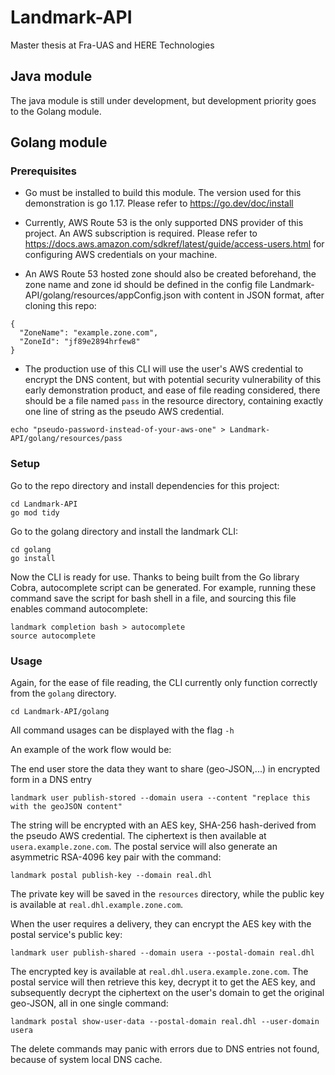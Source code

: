 # Landmark-API
Master thesis at Fra-UAS and HERE Technologies

## Java module
The java module is still under development, but development priority goes to
the Golang module.

## Golang module

### Prerequisites

- Go must be installed to build this module. The version used
for this demonstration is go 1.17. Please refer to
https://go.dev/doc/install

- Currently, AWS Route 53 is the only supported DNS provider
of this project. An AWS subscription is required.
Please refer to https://docs.aws.amazon.com/sdkref/latest/guide/access-users.html
for configuring AWS credentials on your machine.
- An AWS Route 53 hosted zone should also be created
beforehand, the zone name and zone id should be 
defined in the config file Landmark-API/golang/resources/appConfig.json with
content in JSON format, after cloning this repo:
```
{
  "ZoneName": "example.zone.com",
  "ZoneId": "jf89e2894hrfew8"
}
```
- The production use of this CLI will use the user's
AWS credential to encrypt the DNS content, but with
potential security vulnerability of this early
demonstration product, and ease of file reading 
considered, there should be a file named `pass`
in the resource directory, containing exactly one line
of string as the pseudo AWS credential.
```
echo "pseudo-password-instead-of-your-aws-one" > Landmark-API/golang/resources/pass
```


### Setup
Go to the repo directory and install dependencies for this
project: 
```
cd Landmark-API
go mod tidy
```

Go to the golang directory and 
install the landmark CLI:

```
cd golang
go install
```

Now the CLI is ready for use. Thanks to being built
from the Go library Cobra, autocomplete script can be 
generated. For example, running these command save
the script for bash shell in a file, and sourcing this file enables 
command autocomplete:
```
landmark completion bash > autocomplete
source autocomplete
```

### Usage

Again, for the ease of file reading, 
the CLI currently only function correctly from the 
`golang` directory.

```
cd Landmark-API/golang
```

All command usages can be displayed with the flag `-h`

An example of the work flow would be:

The end user store the data they want to share (geo-JSON,...)
in encrypted form in a DNS entry
```
landmark user publish-stored --domain usera --content "replace this with the geoJSON content"
```

The string will be encrypted with an AES key,
SHA-256 hash-derived from the pseudo AWS credential.
The ciphertext is then available at `usera.example.zone.com`.
The postal service will also generate an asymmetric
RSA-4096 key pair with the command:

```
landmark postal publish-key --domain real.dhl
```

The private key will be saved in the `resources`
directory, while the public key is available at 
`real.dhl.example.zone.com`.

When the user requires a delivery, they can encrypt the
AES key with the postal service's public key:

```
landmark user publish-shared --domain usera --postal-domain real.dhl
```

The encrypted key is available at `real.dhl.usera.example.zone.com`.
The postal service will then retrieve this key, decrypt 
it to get the AES key, and subsequently decrypt the
ciphertext on the user's domain to get the original geo-JSON,
all in one single command:

```
landmark postal show-user-data --postal-domain real.dhl --user-domain usera
```

The delete commands may panic with errors due to DNS entries not found,
because of system local DNS cache.